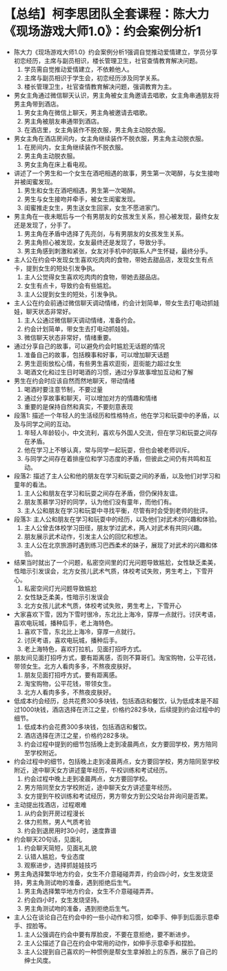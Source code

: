 # 【总结】柯李思团队全套课程：陈大力《现场游戏大师1.0》：约会案例分析1

-   陈大力《现场游戏大师1.0》约会案例分析1强调自觉推动爱情建立，学员分享初恋经历，主席与副员相识，楼长管理卫生，社官查情教育解决问题。
    1.  学员需自觉推动爱情建立，不依赖他人。
    2.  主席与副员相识于学生会，初恋经历涉及同学关系。
    3.  楼长管理卫生，社官查情教育解决问题，强调教育为主。
-   男女主角通过微信聊天认识，男主角被女主角邀请去唱歌，女主角串通朋友将男主角带到酒店。
    1.  男女主角在微信上聊天，男主角被邀请去唱歌。
    2.  男主角被朋友串通带到酒店。
    3.  在酒店里，女主角装作不脱衣服，男主角主动脱衣服。
-   男女主角在酒店房间内，女主角继续装作不脱衣服，男主角主动脱衣服。
    1.  在房间内，女主角继续装作不脱衣服。
    2.  男主角主动脱衣服。
    3.  男女主角在床上看电视。
-   讲述了一个男生和一个女生在酒吧相遇的故事，男生第一次喝醉，与女生接吻并被闺蜜发现。
    1.  男生和女生在酒吧相遇，男生第一次喝醉。
    2.  男生与女生接吻并牵手，被女生闺蜜发现。
    3.  闺蜜推走女生，男生送女生回家，女生不愿进家门。
-   男主角在一夜未眠后与一个有男朋友的女孩发生关系，担心被发现，最终女友还是发现了，分手了。
    1.  男主角在矛盾中选择了先亮剑，与有男朋友的女孩发生关系。
    2.  男主角担心被发现，女友最终还是发现了，导致分手。
    3.  男主角感到刺激和紧张，女友对手机中的联系人产生怀疑，最终分手。
-   主人公在约会中发现女生喜欢吃肉肉的食物，带她去甜品店，发现女生有点卡，提到女生的短处引发争执。
    1.  主人公觉得女生喜欢吃肉肉的食物，带她去甜品店。
    2.  女生有点卡，导致约会有些尴尬。
    3.  主人公提到女生的短处，引发争执。
-   主人公在约会前通过微信聊天调动情绪，约会计划简单，带女生去打电动抓娃娃，聊天状态非常好。
    1.  主人公通过微信聊天调动情绪，准备约会。
    2.  约会计划简单，带女生去打电动抓娃娃。
    3.  微信聊天状态非常好，情绪重要。
-   通过分享自己的故事，可以避免约会时尴尬无话题的情况
    1.  准备自己的故事，包括糗事和好事，可以增加聊天话题
    2.  男生逛街放松心情，有些男生喜欢逛街，逛街能力超过女生
    3.  喝酒文化和过生日时喝酒的习惯，通过分享故事增加互动和了解
-   男生在约会时应该自然而然地聊天，带动情绪
    1.  喝酒时要注意节制，不要过量
    2.  通过分享故事和聊天，可以增加对方的情趣和情绪
    3.  重要的是保持自然和真实，不要刻意表现
-   段落1: 描述一个年轻人的生活经历和性格特点，他在学习和玩耍中的矛盾，以及与同学之间的互动。
    1.  年轻人年龄较小，中文流利，喜欢与外国人交流，但在学习和玩耍之间存在矛盾。
    2.  他在学习上不够认真，常与同学一起玩耍，但也会被老师训斥。
    3.  与同学之间存在着排座位和学习态度的矛盾，但彼此之间仍有共鸣和互动。
-   段落2: 描述了主人公和他的朋友在学习和玩耍之间的矛盾，以及他们对学习和童年的看法。
    1.  主人公和朋友在学习和玩耍之间存在矛盾，但仍保持友谊。
    2.  朋友羡慕学习好的同学，认为他们没有童年，而他们有。
    3.  主人公和朋友在学习和玩耍中寻找平衡，尽管有时会受到老师的批评。
-   段落3: 主人公和朋友在学习和玩耍中的经历，以及他们对武术的兴趣和体验。
    1.  主人公曾去体校学习田径，朋友学过武术，两人对武术有共同兴趣。
    2.  朋友展示武术动作，引发主人公的回忆和想法。
    3.  主人公在北京旅游时遇到练习巴西柔术的妹子，展现了对武术的兴趣和体验。
-   结果当时就出了一个问题，私密空间里的灯光问题导致尴尬，女性缺乏柔美，性暗示引发误会，北方女孩儿武术气质，体校考试失败，男生考上，下雪开心。
    1.  私密空间灯光问题导致尴尬
    2.  女性缺乏柔美，性暗示引发误会
    3.  北方女孩儿武术气质，体校考试失败，男生考上，下雪开心
-   大家喜欢下雪，因为下雪时很冷，东北比上海冷，穿厚一点就行。讨厌考语，喜欢电玩城，播种后手，老上海特色。
    1.  喜欢下雪，东北比上海冷，穿厚一点就行。
    2.  讨厌考语，喜欢电玩城，播种后手。
    3.  老上海特色，喜欢打拉机，见面打招呼方式。
-   朋友间见面打招呼方式，要有距离感，否则不算哥们。淘宝购物，公平花钱，带领女生。北方人看肉多多，不熬夜皮肤好。
    1.  朋友见面打招呼方式，要有距离感。
    2.  淘宝购物，公平花钱，带领女生。
    3.  北方人看肉多多，不熬夜皮肤好。
-   低成本约会经历，总共花费300多块钱，包括酒店和餐饮，认为低成本是不超过1000块钱，酒店选择在济江之星，价格约282多块，后续提到约会过程中的细节。
    1.  低成本约会花费300多块钱，包括酒店和餐饮。
    2.  酒店选择在济江之星，价格约282多块。
    3.  约会过程中提到的细节包括晚上走到凌晨两点，女方要回学校，男方陪同至学校附近。
-   约会过程中的细节，包括晚上走到凌晨两点，女方要回学校，男方陪同至学校附近，途中聊天女方讲述童年经历，午校训练和考试经历。
    1.  约会过程中晚上走到凌晨两点，女方要回学校。
    2.  男方陪同至女方学校附近，途中聊天女方讲述童年经历。
    3.  女方提到午校训练和考试经历，男方带女方到公交站台并询问是否累。
-   主动提出找酒店，过程艰难
    1.  从约会到开房过程漫长
    2.  体力煎熬，男人气质考验
    3.  约会到退房用时30小时，速度靠谱
-   约会聊天20句话，见面礼
    1.  约会聊天简短，见面礼礼貌
    2.  认错人尴尬，专业态度
    3.  观察进步，选择抓娃娃技巧
-   男主角选择繁华地方约会，女生不介意碰碰弄弄，约会四小时，女生发烧坚持，男主角测试吻的准备，遇到拒绝后生气。
    1.  男主角选择繁华地方约会，女生不介意碰碰弄弄。
    2.  约会四小时，女生发烧坚持。
    3.  男主角测试吻的准备，遇到拒绝后生气。
-   主人公在谈论自己在约会中的一些小动作和习惯，如牵手、伸手到后面示意牵手、捏脸等。
    1.  主人公强调在约会中要有厚脸皮，不要在意拒绝，要不断进步。
    2.  主人公描述了自己在约会中常用的动作，如伸手示意牵手和捏脸。
    3.  主人公提到自己喜欢的一种惯例是帮女生拿掉脸上的东西，展示了自己的绅士风度。